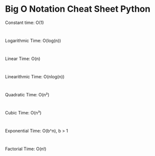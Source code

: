 # Big O Notation Cheat Sheet Python

Constant time: O(1)
```python

```
```python

```
Logarithmic Time: O(log(n))
```python

```
```python

```

Linear Time: O(n)
```python

```
```python

```

Linearithmic Time: O(nlog(n))
```python

```
```python

```

Quadratic Time: O(n²)
```python

```
```python

```

Cubic Time: O(n³)
```python

```
```python

```

Exponential Time: O(b^n), b > 1
```python

```
```python

```

Factorial Time: O(n!)
```python

```
```python

```
